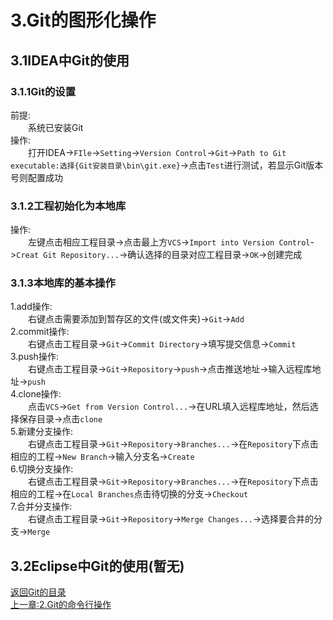# **3.Git的图形化操作**  
## **3.1IDEA中Git的使用**  
### **3.1.1Git的设置**  
前提:  
&emsp;&emsp;系统已安装Git  
操作:  
&emsp;&emsp;打开IDEA->`FIle`->`Setting`->`Version Control`->`Git`->`Path to Git executable:选择{Git安装目录\bin\git.exe}`->点击`Test`进行测试，若显示Git版本号则配置成功  
### **3.1.2工程初始化为本地库**  
操作:  
&emsp;&emsp;左键点击相应工程目录->点击最上方`VCS`->`Import into Version Control`->`Creat Git Repository...`->确认选择的目录对应工程目录->`OK`->创建完成  
### **3.1.3本地库的基本操作**  
1.add操作:  
&emsp;&emsp;右键点击需要添加到暂存区的文件(或文件夹)->`Git`->`Add`  
2.commit操作:  
&emsp;&emsp;右键点击工程目录->`Git`->`Commit Directory`->填写提交信息->`Commit`  
3.push操作:  
&emsp;&emsp;右键点击工程目录->`Git`->`Repository`->`push`->点击推送地址->输入远程库地址->`push`  
4.clone操作:  
&emsp;&emsp;点击`VCS`->`Get from Version Control...`->在URL填入远程库地址，然后选择保存目录->点击`clone`  
5.新建分支操作:  
&emsp;&emsp;右键点击工程目录->`Git`->`Repository`->`Branches...`->在`Repository`下点击相应的工程->`New Branch`->输入分支名->`Create`  
6.切换分支操作:  
&emsp;&emsp;右键点击工程目录->`Git`->`Repository`->`Branches...`->在`Repository`下点击相应的工程->在`Local Branches`点击待切换的分支->`Checkout`  
7.合并分支操作:  
&emsp;&emsp;右键点击工程目录->`Git`->`Repository`->`Merge Changes...`->选择要合并的分支->`Merge`  

## **3.2Eclipse中Git的使用(暂无)**  

[返回Git的目录](../README.md)  
[上一章:2.Git的命令行操作](2.Git的命令行操作.md)  
